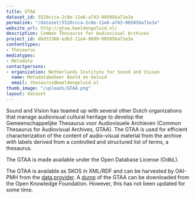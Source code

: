 ```yaml
---
title: GTAA
dataset_id: 5520ccca-2c8e-11e6-a743-005056a71e3a
permalink: "/dataset/5520ccca-2c8e-11e6-a743-005056a71e3a"
website_url: http://gtaa.beeldengeluid.nl/
description: Common Thesaurus for Audiovisual Archives
project_id: dbd33368-edb3-11e4-8099-005056a71e3a
contenttypes:
- Thesaurus
mediatypes:
- Metadata
contactpersons:
- organization: Netherlands Institute for Sound and Vision
  name: Metadatabeheer Beeld en Geluid
  email: thesaurus@beeldengeluid.nl
thumb_image: "/uploads/GTAA.png"
layout: dataset
---
```


Sound and Vision has teamed up with several other Dutch organizations that manage audiovisual cultural heritage to develop the Gemeenschappelijke Thesaurus voor Audiovisuele Archieven (Common Thesaurus for Audiovisual Archives, GTAA). The GTAA is used for efficient characterization of the content of audio-visual material from the archive with labels derived from a controlled and structured list of terms, a thesaurus.

The GTAA is made available under the Open Database License (OdbL).

The GTAA is available as SKOS in XML/RDF and can be harvested by OAI-PMH from the [data provider](http://openskos.beeldengeluid.nl/oai-pmh/?verb=ListRecords&metadataPrefix=oai_rdf&set=beng:gtaa). A [dump](http://datahub.io/dataset/gemeenschappelijke-thesaurus-audiovisuele-archieven) of the GTAA can be downloaded from the Open Knowledge Foundation. However, this has not been updated for some time.
